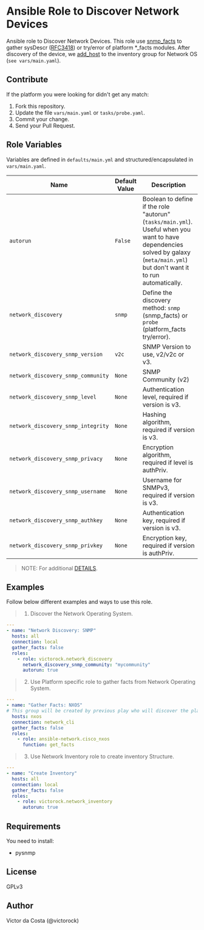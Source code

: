 Ansible Role to Discover Network Devices
=========

Ansible role to Discover Network Devices. This role use [snmp_facts](https://docs.ansible.com/ansible/latest/modules/snmp_facts_module.html) to gather sysDescr ([RFC3418](https://tools.ietf.org/html/rfc3418)) or try/error of platform \*\_facts modules. After discovery of the device, we [add_host](https://docs.ansible.com/ansible/latest/modules/add_host_module.html) to the inventory group for Network OS (`see vars/main.yaml`).

Contribute
--------------

If the platform you were looking for didn't get any match:
1. Fork this repository.
2. Update the file `vars/main.yaml` or `tasks/probe.yaml`.
3. Commit your change.
4. Send your Pull Request.

Role Variables
--------------

Variables are defined in `defaults/main.yml` and structured/encapsulated in `vars/main.yaml`.

| Name              | Default Value       | Description          |
|-------------------|---------------------|----------------------|
| `autorun` | `False`  | Boolean to define if the role "autorun" (`tasks/main.yml`). Useful when you want to have dependencies solved by galaxy (`meta/main.yml`) but don't want it to run automatically.  |
| `network_discovery` | `snmp` | Define the discovery method: `snmp` (snmp_facts) or `probe` (platform_facts try/error). |
| `network_discovery_snmp_version` | `v2c`  | SNMP Version to use, v2/v2c or v3. |
| `network_discovery_snmp_community` | `None` | SNMP Community (v2) |
| `network_discovery_snmp_level` | `None` | Authentication level, required if version is v3. |
| `network_discovery_snmp_integrity` | `None` | Hashing algorithm, required if version is v3. |
| `network_discovery_snmp_privacy` | `None` | Encryption algorithm, required if level is authPriv. |
| `network_discovery_snmp_username` | `None` | Username for SNMPv3, required if version is v3. |
| `network_discovery_snmp_authkey` | `None` | Authentication key, required if version is v3. |
| `network_discovery_snmp_privkey` | `None` | Encryption key, required if version is authPriv. |

> NOTE: For additional  [DETAILS](https://docs.ansible.com/ansible/latest/modules/snmp_facts_module.html).

Examples
------------

Follow below different examples and ways to use this role.

> 1. Discover the Network Operating System.

```YAML
---
- name: "Network Discovery: SNMP"
  hosts: all
  connection: local
  gather_facts: false
  roles:
    - role: victorock.network_discovery
      network_discovery_snmp_community: "mycommunity"
      autorun: true
```

> 2. Use Platform specific role to gather facts from Network Operating System.

```YAML
---
- name: "Gather Facts: NXOS"
# This group will be created by previous play who will discover the platforms.
  hosts: nxos
  connection: network_cli
  gather_facts: false
  roles:
    - role: ansible-network.cisco_nxos
      function: get_facts
```

> 3. Use Network Inventory role to create inventory Structure.

```YAML
---
- name: "Create Inventory"
  hosts: all
  connection: local
  gather_facts: false
  roles:
    - role: victorock.network_inventory
      autorun: true
```

Requirements
--------------

You need to install:
  - pysnmp

License
------------

GPLv3

Author
------------

Victor da Costa (@victorock)

